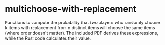 # multichoose-with-replacement

Functions to compute the probability that two players who randomly choose k items with replacement from n distinct items will choose the same items (where order doesn't matter). The included PDF derives these expressions, while the Rust code calculates their value.
